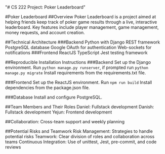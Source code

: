 "# CS 222 Project: Poker Leaderboard" 

#Poker Leaderboard
##Overview
Poker Leaderboard is a project aimed at helping friends keep track of poker game results through a live, interactive leaderboard. Key features include player management, game management, money requests, and account creation.


##Technical Architecture
###Backend
Python with Django REST framework
PostgreSQL database
Google OAuth for authentication
Web-sockets for notifications
###Frontend
ReactJS
TypeScript
Jest testing framework

##Reproducible Installation Instructions
###Backend
Set up the Django environment.
Run ```python manage.py runserver```, if prompted run ```python manage.py migrate```
Install requirements from the requirements.txt file.


###Frontend
Set up the ReactJS environment.
Run ```npm run build```
Install dependencies from the package.json file.

###Database
Install and configure PostgreSQL.


##Team Members and Their Roles
Daniel: Fullstack development
Danish: Fullstack development
Yejun: Frontend development


##Collaboration: 
Cross-team support and weekly planning


##Potential Risks and Teamwork
Risk Management: Strategies to handle potential risks
Teamwork: Clear division of roles and collaboration across teams
Continuous Integration: Use of unittest, Jest, pre-commit, and code reviews
